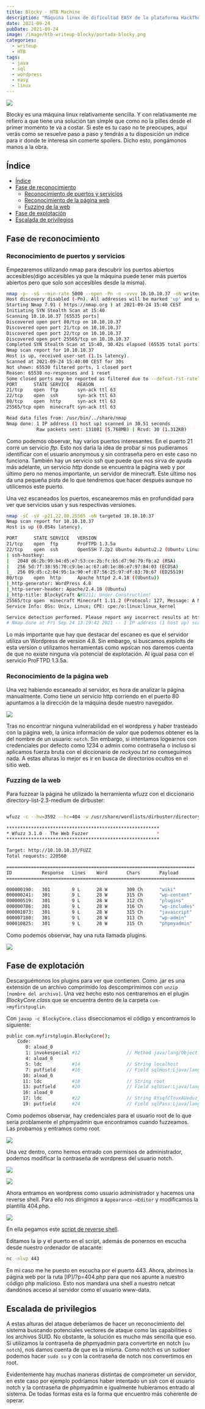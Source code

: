 ```yaml
---
title: Blocky - HTB Machine
description: "Máquina linux de dificultad EASY de la plataforma HackTheBox. Se tratan temas de lectura de ficheros java y sql"
date: 2021-09-24
pubDate: 2021-09-24
image: /image/htb-writeup-blocky/portada-blocky.png
categories:
  - writeup
  - HTB
tags:
  - java
  - sql
  - wordpress
  - easy
  - linux
---
```


![](/image/htb-writeup-blocky/portada-blocky.png)

Blocky es una máquina linux relativamente sencilla. Y con relativamente me refiero a que tiene una solución tan simple que como no la pilles desde el primer momento te va a costar. Si este es tu caso no te preocupes, aquí verás como se resuelve paso a paso y tendrás a tu disposición un índice para ir donde te interesa sin comerte spoilers. Dicho esto, pongámonos manos a la obra.

## Índice
- [Índice](#índice)
- [Fase de reconocimiento](#fase-de-reconocimiento)
  - [Reconocimiento de puertos y servicios](#reconocimiento-de-puertos-y-servicios)
  - [Reconocimiento de la página web](#reconocimiento-de-la-página-web)
  - [Fuzzing de la web](#fuzzing-de-la-web)
- [Fase de explotación](#fase-de-explotación)
- [Escalada de privilegios](#escalada-de-privilegios)

<a id="reconocimiento"></a>
## Fase de reconocimiento

### Reconocimiento de puertos y servicios


Empezaremos utilizando nmap para descubrir los puertos abiertos accesibles(digo accesibles ya que la máquina puede tener más puertos abiertos pero que solo son accesibles desde la misma).
```bash
nmap -p- -sS --min-rate 5000 --open -Pn -n -vvvv 10.10.10.37 -oN writeup-scan-ports
Host discovery disabled (-Pn). All addresses will be marked 'up' and scan times will be slower.
Starting Nmap 7.91 ( https://nmap.org ) at 2021-09-24 15:40 CEST
Initiating SYN Stealth Scan at 15:40
Scanning 10.10.10.37 [65535 ports]
Discovered open port 80/tcp on 10.10.10.37
Discovered open port 21/tcp on 10.10.10.37
Discovered open port 22/tcp on 10.10.10.37
Discovered open port 25565/tcp on 10.10.10.37
Completed SYN Stealth Scan at 15:40, 30.42s elapsed (65535 total ports)
Nmap scan report for 10.10.10.37
Host is up, received user-set (1.1s latency).
Scanned at 2021-09-24 15:40:00 CEST for 30s
Not shown: 65530 filtered ports, 1 closed port
Reason: 65530 no-responses and 1 reset
Some closed ports may be reported as filtered due to --defeat-rst-ratelimit
PORT      STATE SERVICE   REASON
21/tcp    open  ftp       syn-ack ttl 63
22/tcp    open  ssh       syn-ack ttl 63
80/tcp    open  http      syn-ack ttl 63
25565/tcp open  minecraft syn-ack ttl 63

Read data files from: /usr/bin/../share/nmap
Nmap done: 1 IP address (1 host up) scanned in 30.51 seconds
           Raw packets sent: 131081 (5.768MB) | Rcvd: 30 (1.312KB)
```

Como podemos observar, hay varios puertos interesantes. En el puerto 21 corre un servicio *ftp*. Esto nos daría la idea de probar si nos pudieramos identificar con el usuario anonymous y sin contraseña pero en este caso no funciona. También hay un servicio *ssh* que puede que nos sirva de ayuda más adelante, un servicio *http* donde se encuentra la página web y por último pero no menos importante, un servidor de minecraft. Este último nos da una pequeña pista de lo que tendremos que hacer después aunque no utilicemos este puerto.

Una vez escaneados los puertos, escanearemos más en profundidad para ver que servicios usan y sus respectivas versiones.

```bash
nmap -sC -sV -p21,22,80,25565 -oN targeted 10.10.10.37
Nmap scan report for 10.10.10.37
Host is up (0.054s latency).

PORT      STATE SERVICE   VERSION
21/tcp    open  ftp       ProFTPD 1.3.5a
22/tcp    open  ssh       OpenSSH 7.2p2 Ubuntu 4ubuntu2.2 (Ubuntu Linux; protocol 2.0)
| ssh-hostkey: 
|   2048 d6:2b:99:b4:d5:e7:53:ce:2b:fc:b5:d7:9d:79:fb:a2 (RSA)
|   256 5d:7f:38:95:70:c9:be:ac:67:a0:1e:86:e7:97:84:03 (ECDSA)
|_  256 09:d5:c2:04:95:1a:90:ef:87:56:25:97:df:83:70:67 (ED25519)
80/tcp    open  http      Apache httpd 2.4.18 ((Ubuntu))
|_http-generator: WordPress 4.8
|_http-server-header: Apache/2.4.18 (Ubuntu)
|_http-title: BlockyCraft &#8211; Under Construction!
25565/tcp open  minecraft Minecraft 1.11.2 (Protocol: 127, Message: A Minecraft Server, Users: 0/20)
Service Info: OSs: Unix, Linux; CPE: cpe:/o:linux:linux_kernel

Service detection performed. Please report any incorrect results at https://nmap.org/submit/ .
# Nmap done at Fri Sep 24 13:19:42 2021 -- 1 IP address (1 host up) scanned in 11.28 seconds

```

Lo más importante que hay que destacar del escaneo es que el servidor utiliza un Wordpress de version 4.8. Sin embargo, si buscamos exploits de esta version o utilizamos herramientas como wpscan nos daremos cuenta de que no existe ninguna vía potencial de explotación. Al igual pasa con el servicio ProFTPD 1.3.5a.

<a id="reconocimiento-web"></a>
### Reconocimiento de la página web


Una vez habiendo escaneado al servidor, es hora de analizar la página manualmente. Como tiene un servicio http corriendo en el puerto 80 apuntamos a la dirección de la máquina desde nuestro navegador.

![](/image/htb-writeup-blocky/pg-principal.PNG)

Tras no encontrar ninguna vulnerabilidad en el wordpress y haber trasteado con la página web, la única información de valor que podemos obtener es la del nombre de un usuario: ```notch```. Sin embargo, si intentamos logearnos con credenciales por defecto como 1234 o admin como contraseña o incluso si aplicamos fuerza bruta con el diccionario de *rockyou.txt* no conseguimos nada. A estas alturas lo mejor es ir en busca de directorios ocultos en el sitio web.

<a id="fuzzing"></a>
### Fuzzing de la web

Para fuzzear la página he utilizado la herramienta wfuzz con el diccionario directory-list-2.3-medium de dirbuster:

```bash

wfuzz -c --hw=3592 --hc=404 -w /usr/share/wordlists/dirbuster/directory-list-2.3-medium.txt 10.10.10.37/FUZZ
 
********************************************************
* Wfuzz 3.1.0 - The Web Fuzzer                         *
********************************************************

Target: http://10.10.10.37/FUZZ
Total requests: 220560

=====================================================================
ID           Response   Lines    Word       Chars       Payload        
=====================================================================

000000190:   301        9 L      28 W       309 Ch      "wiki"                            
000000241:   301        9 L      28 W       315 Ch      "wp-content"                           
000000519:   301        9 L      28 W       312 Ch      "plugins"                                
000000786:   301        9 L      28 W       316 Ch      "wp-includes"                    
000001073:   301        9 L      28 W       315 Ch      "javascript"
000007180:   301        9 L      28 W       313 Ch      "wp-admin"                               
000010825:   301        9 L      28 W       315 Ch      "phpmyadmin"
```

Como podemos observar, hay una ruta llamada plugins. 

<a id="explotacion"></a>

![](/image/htb-writeup-blocky/plugins.PNG)

## Fase de explotación

Descarguémonos los plugins para ver que contienen. Como .jar es una extensión de un archivo comprimido los descomprimimos con ```unzip [nombre del archivo]```. 
Una vez hecho esto nos centraremos en el plugin *BlockyCore.class* que se encuentra dentro de la carpeta ```com->myfirstpuglin```.

Con ```javap -c BlockyCore.class``` diseccionamos el código y encontramos lo siguiente:

```bash
public com.myfirstplugin.BlockyCore();
    Code:
       0: aload_0
       1: invokespecial #12                 // Method java/lang/Object."<init>":()V
       4: aload_0
       5: ldc           #14                 // String localhost
       7: putfield      #16                 // Field sqlHost:Ljava/lang/String;
      10: aload_0
      11: ldc           #18                 // String root
      13: putfield      #20                 // Field sqlUser:Ljava/lang/String;
      16: aload_0
      17: ldc           #22                 // String 8YsqfCTnvxAUeduzjNSXe22
      19: putfield      #24                 // Field sqlPass:Ljava/lang/String;
```

Como podemos observar, hay credenciales para el usuario root de lo que sería problamente el phpmyadmin que encontramos cuando fuzzeamos. Las probamos y entramos como root.

![](/image/htb-writeup-blocky/phpmyadmin-login.PNG)

Una vez dentro, como hemos entrado con permisos de administrador, podemos modificar la contraseña de wordpress del usuario notch.

![](/image/htb-writeup-blocky/phpmyadmin-change1.PNG)

![](/image/htb-writeup-blocky/phpmyadmin-change2.PNG)

Ahora entramos en wordpress como usuario administrador y hacemos una reverse shell. Para ello nos dirigimos a ```Appearance->Editor``` y modificamos la plantilla 404.php.

![](/image/htb-writeup-blocky/wp-login_reverse_shell.PNG)

En ella pegamos este <a href="https://github.com/jivoi/pentest/blob/master/shell/rshell.php" target="_blank">script de reverse shell</a>.

Editamos la ip y el puerto en el script, además de ponernos en escucha desde nuestro ordenador de atacante:

```bash
nc -nlvp 443 
```
En mi caso me he puesto en escucha por el puerto 443. Ahora, abrimos la página web por la ruta [IP]/?p=404.php para que nos apunte a nuestro código php malicioso. Esto nos mandará una shell a nuestro netcat dandónos acceso al servidor como el usuario www-data.


<a id="escalada"></a>

## Escalada de privilegios

A estas alturas del ataque deberíamos de hacer un reconocimiento del sistema buscando potenciales vectores de ataque como las capabilities o los archivos SUID. No obstante, la solución es mucho más sencilla que eso. Si utilizamos la contraseña de phpmyadmin para convertirte en notch (```su notch```), nos damos cuenta de que es la misma. Como notch es un sudoer podemos hacer ```sudo su``` y con la contraseña de notch nos convertimos en root.


Evidentemente hay muchas maneras distintas de comprometer un servidor, en este caso por ejemplo podríamos haber intentado un *ssh* con el usuario notch y la contraseña de phpmyadmin e igualmente hubieramos entrado al sistema. De todas formas esta es la forma que encuentro más coherente de operar.
